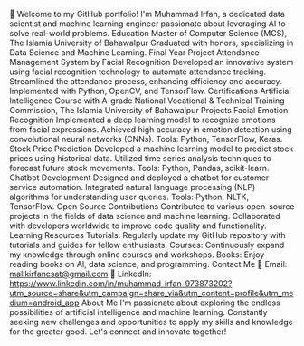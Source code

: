 👋 Welcome to my GitHub portfolio! I'm Muhammad Irfan, a dedicated data scientist and machine learning engineer passionate about leveraging AI to solve real-world problems.
Education
Master of Computer Science (MCS), The Islamia University of Bahawalpur
Graduated with honors, specializing in Data Science and Machine Learning.
Final Year Project
Attendance Management System by Facial Recognition
Developed an innovative system using facial recognition technology to automate attendance tracking.
Streamlined the attendance process, enhancing efficiency and accuracy.
Implemented with Python, OpenCV, and TensorFlow.
Certifications
Artificial Intelligence Course with A-grade
National Vocational & Technical Training Commission, The Islamia University of Bahawalpur
Projects
Facial Emotion Recognition
Implemented a deep learning model to recognize emotions from facial expressions.
Achieved high accuracy in emotion detection using convolutional neural networks (CNNs).
Tools: Python, TensorFlow, Keras.
Stock Price Prediction
Developed a machine learning model to predict stock prices using historical data.
Utilized time series analysis techniques to forecast future stock movements.
Tools: Python, Pandas, scikit-learn.
Chatbot Development
Designed and deployed a chatbot for customer service automation.
Integrated natural language processing (NLP) algorithms for understanding user queries.
Tools: Python, NLTK, TensorFlow.
Open Source Contributions
Contributed to various open-source projects in the fields of data science and machine learning.
Collaborated with developers worldwide to improve code quality and functionality.
Learning Resources
Tutorials: Regularly update my GitHub repository with tutorials and guides for fellow enthusiasts.
Courses: Continuously expand my knowledge through online courses and workshops.
Books: Enjoy reading books on AI, data science, and programming.
Contact Me
📧 Email: malikirfancsat@gmail.com
🔗 LinkedIn: https://www.linkedin.com/in/muhammad-irfan-973873202?utm_source=share&utm_campaign=share_via&utm_content=profile&utm_medium=android_app
About Me
I'm passionate about exploring the endless possibilities of artificial intelligence and machine learning. Constantly seeking new challenges and opportunities to apply my skills and knowledge for the greater good. Let's connect and innovate together!

